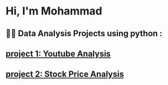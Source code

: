 <h1>Hi, I'm Mohammad 

## <h2>👨‍💻 Data Analysis Projects using python :</h2>

## [project 1: Youtube Analysis](https://github.com/mohammadkhresat/Mohammad_Portfolio/blob/main/youtube_analysis.ipynb)

## [project 2: Stock Price Analysis](https://github.com/mohammadkhresat/mohammad-portfolio/blob/main/stock%20price%20MK.ipynb)


